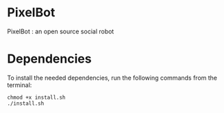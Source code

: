 # PixelBot
PixelBot : an open source social robot


# Dependencies

To install the needed dependencies, run the following commands from the terminal:

```
chmod +x install.sh
./install.sh
```
